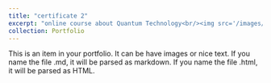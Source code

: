 ```yaml
---
title: "certificate 2"
excerpt: "online course about Quantum Technology<br/><img src='/images/certificate_2.png'>"
collection: Portfolio
---
```


This is an item in your portfolio. It can be have images or nice text. If you name the file .md, it will be parsed as markdown. If you name the file .html, it will be parsed as HTML. 
